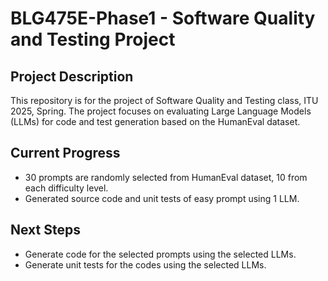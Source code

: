 # BLG475E-Phase1 - Software Quality and Testing Project

## Project Description
This repository is for the project of Software Quality and Testing class, ITU 2025, Spring.
The project focuses on evaluating Large Language Models (LLMs) for code and test generation based on the HumanEval dataset.

## Current Progress
- 30 prompts are randomly selected from HumanEval dataset, 10 from each difficulty level.
- Generated source code and unit tests of easy prompt using 1 LLM.

## Next Steps
- Generate code for the selected prompts using the selected LLMs.
- Generate unit tests for the codes using the selected LLMs.